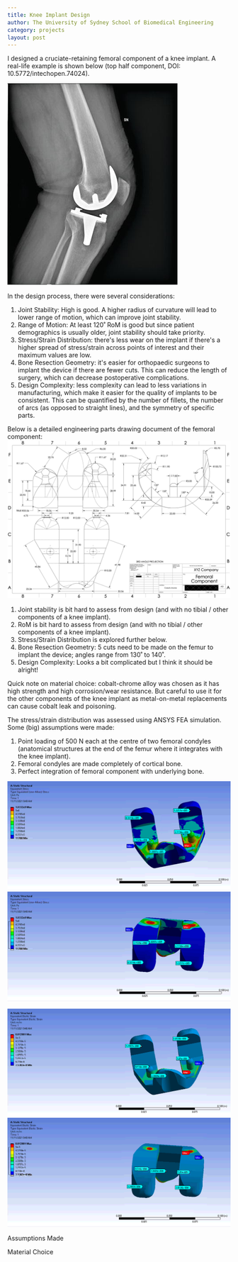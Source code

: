 ```yaml
---
title: Knee Implant Design
author: The University of Sydney School of Biomedical Engineering
category: projects
layout: post
---
```

I designed a cruciate-retaining femoral component of a knee implant. A real-life example is shown below (top half component, DOI: 10.5772/intechopen.74024).

![Figure 1](/assets/images/BMET2400_example.png)

In the design process, there were several considerations:
1. Joint Stability: High is good. A higher radius of curvature will lead to lower range of motion, which can improve joint stability.
2. Range of Motion: At least 120˚ RoM is good but since patient demographics is usually older, joint stability should take priority.
3. Stress/Strain Distribution: there's less wear on the implant if there's a higher spread of stress/strain across points of interest and their maximum values are low.
4. Bone Resection Geometry: it's easier for orthopaedic surgeons to implant the device if there are fewer cuts. This can reduce the length of surgery, which can decrease postoperative complications.
5. Design Complexity: less complexity can lead to less variations in manufacturing, which make it easier for the quality of implants to be consistent. This can be quantified by the number of fillets, the number of arcs (as opposed to straight lines), and the symmetry of specific parts.

Below is a detailed engineering parts drawing document of the femoral component:
![Figure 2](/assets/images/BMET2400_drawing.png)

1. Joint stability is bit hard to assess from design (and with no tibial / other components of a knee implant).
2. RoM is bit hard to assess from design (and with no tibial / other components of a knee implant).
3. Stress/Strain Distribution is explored further below.
4. Bone Resection Geometry: 5 cuts need to be made on the femur to implant the device; angles range from 130˚ to 140˚.
5. Design Complexity: Looks a bit complicated but I think it should be alright!

Quick note on material choice: cobalt-chrome alloy was chosen as it has high strength and high corrosion/wear resistance. But careful to use it for the other components of the knee implant as metal-on-metal replacements can cause cobalt leak and poisoning.

The stress/strain distribution was assessed using ANSYS FEA simulation.
Some (big) assumptions were made:
1. Point loading of 500 N each at the centre of two femoral condyles (anatomical structures at the end of the femur where it integrates with the knee implant).
2. Femoral condyles are made completely of cortical bone.
3. Perfect integration of femoral component with underlying bone.

![Figure 3a](/assets/images/BMET2400_stress_a.png) ![Figure 3b](/assets/images/BMET2400_stress_b.png)

![Figure 4a](/assets/images/BMET2400_strain_a.png) ![Figure 3b](/assets/images/BMET2400_strain_b.png)

Assumptions Made

Material Choice



